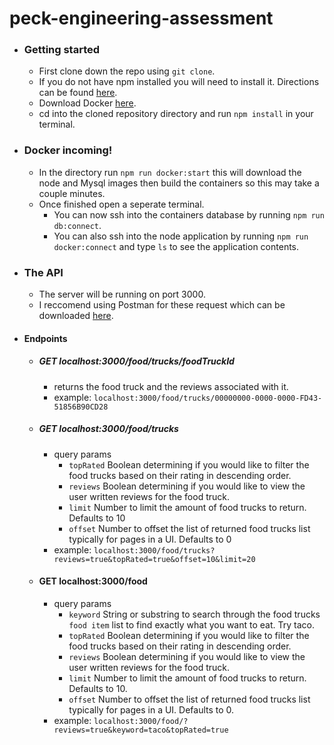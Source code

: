 # peck-engineering-assessment
- ### Getting started
  - First clone down the repo using `git clone`.
  - If you do not have npm installed you will need to install it. Directions can be found [here](https://docs.npmjs.com/downloading-and-installing-node-js-and-npm).
  - Download Docker [here](https://www.docker.com/products/docker-desktop/).
  - cd into the cloned repository directory and run `npm install` in your terminal.
- ### Docker incoming!
  - In the directory run `npm run docker:start` this will download the node and Mysql images then build the containers so this may take a couple minutes.
  - Once finished open a seperate terminal.
    - You can now ssh into the containers database by running `npm run db:connect`.
    - You can also ssh into the node application by running `npm run docker:connect` and type `ls` to see the application contents.

- ### The API
  - The server will be running on port 3000.
  - I reccomend using Postman for these request which can be downloaded [here](https://www.postman.com/downloads/).
  
- #### Endpoints
  - ##### GET localhost:3000/food/trucks/foodTruckId
    - returns the food truck and the reviews associated with it.
    - example: `localhost:3000/food/trucks/00000000-0000-0000-FD43-51856B90CD28`
  
  - ##### GET localhost:3000/food/trucks
    - query params
      - `topRated` Boolean determining if you would like to filter the food trucks based on their rating in descending order.
      - `reviews` Boolean determining if you would like to view the user written reviews for the food truck.
      - `limit` Number to limit the amount of food trucks to return. Defaults to 10
      - `offset` Number to offset the list of returned food trucks list typically for pages in a UI. Defaults to 0
     - example: `localhost:3000/food/trucks?reviews=true&topRated=true&offset=10&limit=20`

  - #### GET localhost:3000/food
    - query params
      - `keyword` String or substring to search through the food trucks `food item` list to find exactly what you want to eat. Try taco.
      - `topRated` Boolean determining if you would like to filter the food trucks based on their rating in descending order.
      - `reviews` Boolean determining if you would like to view the user written reviews for the food truck.
      - `limit` Number to limit the amount of food trucks to return. Defaults to 10.
      - `offset` Number to offset the list of returned food trucks list typically for pages in a UI. Defaults to 0.
     - example: `localhost:3000/food/?reviews=true&keyword=taco&topRated=true`
